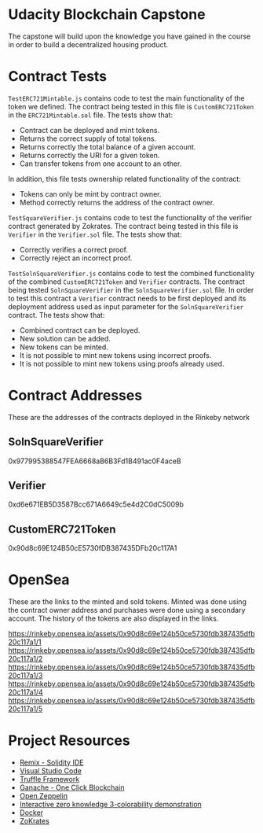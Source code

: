 # Udacity Blockchain Capstone

The capstone will build upon the knowledge you have gained in the course in order to build a decentralized housing product. 

# Contract Tests

`TestERC721Mintable.js` contains code to test the main functionality of the token we defined. The contract being 
tested in this file is `CustomERC721Token` in the `ERC721Mintable.sol` file. The tests show that:
- Contract can be deployed and mint tokens.
- Returns the correct supply of total tokens.
- Returns correctly the total balance of a given account.
- Returns correctly the URI for a given token.
- Can transfer tokens from one account to an other.

In addition, this file tests ownership related functionality of the contract:

- Tokens can only be mint by contract owner.
- Method correctly returns the address of the contract owner.

`TestSquareVerifier.js` contains code to test the functionality of the verifier contract generated by Zokrates. The contract being 
tested in this file is `Verifier` in the `Verifier.sol` file. The tests show that:

- Correctly verifies a correct proof.
- Correctly reject an incorrect proof. 
 
`TestSolnSquareVerifier.js` contains code to test the combined functionality of the combined `CustomERC721Token` and 
`Verifier` contracts. The contract being tested `SolnSquareVerifier` in the `SolnSquareVerifier.sol` file. In order 
to test this contract a `Verifier` contract needs to be first deployed and its deployment address used as input 
parameter for the `SolnSquareVerifier` contract. The tests show that:

- Combined contract can be deployed.
- New solution can be added.
- New tokens can be minted.
- It is not possible to mint new tokens using incorrect proofs.
- It is not possible to mint new tokens using proofs already used.


# Contract Addresses
These are the addresses of the contracts deployed in the Rinkeby network

## SolnSquareVerifier
0x977995388547FEA6668aB6B3Fd1B491ac0F4aceB

## Verifier
0xd6e671EB5D3587Bcc671A6649c5e4d2C0dC5009b

## CustomERC721Token
0x90d8c69E124B50cE5730fDB387435DFb20c117A1

# OpenSea

These are the links to the minted and sold tokens. Minted was done using the contract owner address and purchases 
were done using a secondary account. The history of the tokens are also displayed in the links.

https://rinkeby.opensea.io/assets/0x90d8c69e124b50ce5730fdb387435dfb20c117a1/1
https://rinkeby.opensea.io/assets/0x90d8c69e124b50ce5730fdb387435dfb20c117a1/2
https://rinkeby.opensea.io/assets/0x90d8c69e124b50ce5730fdb387435dfb20c117a1/3
https://rinkeby.opensea.io/assets/0x90d8c69e124b50ce5730fdb387435dfb20c117a1/4
https://rinkeby.opensea.io/assets/0x90d8c69e124b50ce5730fdb387435dfb20c117a1/5


# Project Resources

* [Remix - Solidity IDE](https://remix.ethereum.org/)
* [Visual Studio Code](https://code.visualstudio.com/)
* [Truffle Framework](https://truffleframework.com/)
* [Ganache - One Click Blockchain](https://truffleframework.com/ganache)
* [Open Zeppelin ](https://openzeppelin.org/)
* [Interactive zero knowledge 3-colorability demonstration](http://web.mit.edu/~ezyang/Public/graph/svg.html)
* [Docker](https://docs.docker.com/install/)
* [ZoKrates](https://github.com/Zokrates/ZoKrates)
